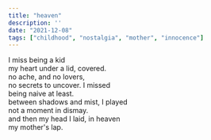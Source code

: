 ```yaml
---
title: "heaven"
description: ''
date: "2021-12-08"
tags: ["childhood", "nostalgia", "mother", "innocence"]
---
```

I miss being a kid     
my heart under a lid, covered.     
no ache, and no lovers,     
no secrets to uncover. I missed     
being naive at least.     
between shadows and mist, I played     
not a moment in dismay.     
and then my head I laid, in heaven     
my mother's lap.     
     
     
